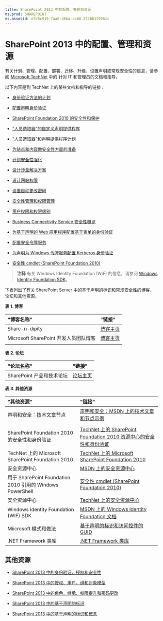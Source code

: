 ```yaml
---
title: SharePoint 2013 中的配置、管理和资源
ms.prod: SHAREPOINT
ms.assetid: e7d8c919-7aa6-466a-acb0-27366129061c
---
```



# SharePoint 2013 中的配置、管理和资源

有关计划、管理、配置、部署、迁移、升级、设置声明或常规安全性的信息，请参阅  [Microsoft TechNet](http://technet.microsoft.com/zh-cn/sharepoint/ee263910.aspx) 中的 针对 IT 和管理员的文档和指导。
  
    
    

以下内容是到 TechNet 上的某些文档和指导的链接：
-  [身份验证方法的计划](http://technet.microsoft.com/zh-cn/library/cc288475.aspx)
    
  
-  [配置声明身份验证](http://technet.microsoft.com/zh-cn/library/ee806886.aspx)
    
  
-  [SharePoint Foundation 2010 的安全性和保护](http://technet.microsoft.com/zh-cn/library/cc287860.aspx)
    
  
-  ["人员选取器"的自定义声明提供程序](http://technet.microsoft.com/zh-cn/library/gg602065.aspx)
    
  
-  ["人员选取器"和声明提供程序计划](http://technet.microsoft.com/zh-cn/library/gg602063.aspx)
    
  
-  [为站点和内容做安全性方面的准备](http://technet.microsoft.com/zh-cn/library/cc288189.aspx)
    
  
-  [计划安全性强化](http://technet.microsoft.com/zh-cn/library/cc288143.aspx)
    
  
-  [设计沙盒解决方案](http://technet.microsoft.com/zh-cn/library/ff603638.aspx)
    
  
-  [设计网站权限](http://technet.microsoft.com/zh-cn/library/cc287752.aspx)
    
  
-  [设置自动更改密码](http://technet.microsoft.com/zh-cn/library/ee428296.aspx)
    
  
-  [安全性管理和权限管理](http://technet.microsoft.com/zh-cn/library/cc288468.aspx)
    
  
-  [用户权限和权限级别](http://technet.microsoft.com/zh-cn/library/cc288074.aspx)
    
  
-  [Business Connectivity Service 安全性概览](http://technet.microsoft.com/zh-cn/library/ee661734.aspx)
    
  
-  [为基于声明的 Web 应用程序配置基于表单的身份验证](http://technet.microsoft.com/zh-cn/library/ee806890.aspx)
    
  
-  [配置安全令牌服务](http://technet.microsoft.com/zh-cn/library/ee806864.aspx)
    
  
-  [为声明为 Windows 令牌服务配置 Kerberos 身份验证](http://technet.microsoft.com/zh-cn/library/ee806887.aspx)
    
  
-  [安全性 cmdlet (SharePoint Foundation 2010)](http://technet.microsoft.com/zh-cn/library/ee890118.aspx)
    
  

> **注释**
> 有关 Windows Identity Foundation (WIF) 的信息，请参阅  [Windows Identity Foundation SDK](http://www.microsoft.com/zh-cn/download/details.aspx?id=4451)。 
  
    
    

下表列出了有关 SharePoint Server 中的基于声明的标识和常规安全性的博客、论坛和其他资源。

**表 1. 博客**


|**"博客名称"**|**"链接"**|
|:-----|:-----|
|Share-n-dipity  <br/> | [博客主页](http://blogs.technet.com/b/speschka/) <br/> |
|Microsoft SharePoint 开发人员团队博客  <br/> | [博客主页](http://blogs.msdn.com/b/sharepointdev/) <br/> |
|||
   

**表 2. 论坛**


|**"论坛名称"**|**"链接"**|
|:-----|:-----|
|SharePoint 产品和技术论坛  <br/> | [论坛主页](http://social.msdn.microsoft.com/forums/zh-CN/category/sharepoint) <br/> |
   

**表 3. 其他资源**


|**"其他资源"**|**"链接"**|
|:-----|:-----|
|声明和安全：技术文章节点  <br/> | [声明和安全：MSDN 上的技术文章和节点示例](http://msdn.microsoft.com/zh-cn/library/gg430136.aspx) <br/> |
|||
|SharePoint Foundation 2010 的安全性和身份验证  <br/> | [TechNet 上的 SharePoint Foundation 2010 资源中心的安全性和身份验证](http://technet.microsoft.com/zh-cn/sharepoint/ff601873.aspx) <br/> |
|TechNet 上的 Microsoft SharePoint Foundation 2010  <br/> | [TechNet 上的 Microsoft SharePoint Foundation 2010](http://technet.microsoft.com/zh-cn/sharepoint/ee263910.aspx) <br/> |
|安全资源中心  <br/> | [MSDN 上的安全资源中心](http://msdn.microsoft.com/zh-cn/sharepoint/ff660758.aspx) <br/> |
|用于 SharePoint Foundation 2010 引用的 Windows PowerShell  <br/> | [安全性 cmdlet (SharePoint Foundation 2010)](http://technet.microsoft.com/zh-cn/library/ee890118.aspx) <br/> |
|安全资源中心  <br/> | [TechNet 上的安全资源中心](http://technet.microsoft.com/zh-cn/office/sharepointserver/cc979168.aspx) <br/> |
|Windows Identity Foundation (WIF) SDK  <br/> | [MSDN 上的 Windows Identity Foundation 文档](http://msdn.microsoft.com/zh-cn/library/ee748484.aspx) <br/> |
|Miicrosoft 模式和做法  <br/> | [基于声明的标识和访问控件的 GUID](http://msdn.microsoft.com/zh-cn/library/ff423674.aspx) <br/> |
|.NET Framework 类库  <br/> | [.NET Framework 类库](http://msdn.microsoft.com/zh-cn/library/ms229335%28VS.100%29.aspx) <br/> |
   

## 其他资源
<a name="bk_addresources"> </a>


-  [SharePoint 2013 中的身份验证、授权和安全性](authentication-authorization-and-security-in-sharepoint-2013.md)
    
  
-  [SharePoint 2013 中的授权、用户、组和对象模型](authorization-users-groups-and-the-object-model-in-sharepoint-2013.md)
    
  
-  [SharePoint 2013 中的角色、继承、权限提升和密码更改](role-inheritance-elevation-of-privilege-and-password-changes-in-sharepoint-2013.md)
    
  
-  [SharePoint 2013 中的基于声明的标识](claims-based-identity-in-sharepoint-2013.md)
    
  
-  [SharePoint 2013 中的基于声明的标识和概念](claims-based-identity-and-concepts-in-sharepoint-2013.md)
    
  

